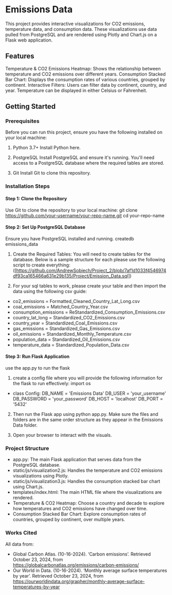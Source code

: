 # Emissions Data
This project provides interactive visualizations for CO2 emissions, temperature data, and consumption data. These visualizations use data pulled from PostgreSQL and are rendered using Plotly and Chart.js on a Flask web application.

## Features
Temperature & CO2 Emissions Heatmap: Shows the relationship between temperature and CO2 emissions over different years.
Consumption Stacked Bar Chart: Displays the consumption rates of various countries, grouped by continent.
Interactive Filters: Users can filter data by continent, country, and year. Temperature can be displayed in either Celsius or Fahrenheit.

## Getting Started
### Prerequisites
Before you can run this project, ensure you have the following installed on your local machine:

1. Python 3.7+
     Install Python here.

2. PostgreSQL
     Install PostgreSQL and ensure it's running. You'll need access to a PostgreSQL database where the required tables are stored.

3. Git
     Install Git to clone this repository.

### Installation Steps
#### Step 1: Clone the Repository
Use Git to clone the repository to your local machine:
git clone https://github.com/your-username/your-repo-name.git
cd your-repo-name

#### Step 2: Set Up PostgreSQL Database
Ensure you have PostgreSQL installed and running.
createdb emissions_data

1. Create the Required Tables: You will need to create tables for the database. Below is a sample structure for each please use the following script to create everything:
([https://github.com/AndrewSobiech/Project_2/blob/7af1d1033f4546974df93ca165466a631e29b135/Project/Emission_Data.sql])

2. For your sql tables to work, please create your table and then import the data using the following csv guide:
- co2_emissions = Formatted_Cleaned_Country_Lat_Long.csv
- coal_emissions = Matched_Country_Year.csv
- consumption_emissions = ReStandardized_Consumption_Emissions.csv
- country_lat_long = Standardized_CO2_Emissions.csv
- country_year = Standardized_Coal_Emissions.csv
- gas_emissions = Standardized_Gas_Emissions.csv
- oil_emissions = Standardized_Monthly_Temperature.csv
- population_data = Standardized_Oil_Emissions.csv
- temperature_data = Standardized_Population_Data.csv

#### Step 3: Run Flask Application
use the app.py to run the flask 

1. create a config file where you will provide the following information for the flask to run effectively:
import os

- class Config:
    DB_NAME = 'Emissions Data'
    DB_USER = 'your_username'
    DB_PASSWORD = 'your_password'
    DB_HOST = 'localhost'
    DB_PORT = '5432'
  
2. Then run the Flask app using python app.py. Make sure the files and folders are in the same order structure as they appear in the Emissions Data folder.
   
3. Open your browser to interact with the visuals. 

### Project Structure
- app.py: The main Flask application that serves data from the PostgreSQL database.
- static/js/visualization2.js: Handles the temperature and CO2 emissions visualizations using Plotly.
- static/js/visualization3.js: Handles the consumption stacked bar chart using Chart.js.
- templates/index.html: The main HTML file where the visualizations are rendered.
- Temperature & CO2 Heatmap: Choose a country and decade to explore how temperatures and CO2 emissions have changed over time.
- Consumption Stacked Bar Chart: Explore consumption rates of countries, grouped by continent, over multiple years.

### Works Cited 
All data from: 
- Global Carbon Atlas. (10-16-2024). ‘Carbon emissions’. Retrieved October 23, 2024, from https://globalcarbonatlas.org/emissions/carbon-emissions/
- Our World in Data. (10-16-2024). ‘Monthly average surface temperatures by year’. Retrieved October 23, 2024, from https://ourworldindata.org/grapher/monthly-average-surface-temperatures-by-year
